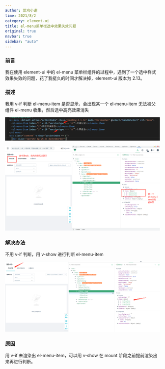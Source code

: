```yaml
---
author: 菜鸡小谢
time: 2021/8/2
category: element-ui
title: el-menu菜单栏选中效果失效问题
original: true
navbar: true
sidebar: "auto"
---
```


### **前言**

我在使用 element-ui 中的 el-menu 菜单栏组件的过程中，遇到了一个选中样式效果失效的问题，花了我挺久的时间才解决掉，element-ui 版本为 2.13。

### **描述**

我用 v-if 判断 el-menu-item 是否显示，会出现某一个 el-menu-item 无法被父组件 el-menu 收集，然后选中高亮效果消失

![image-20210802144732552](../../.vuepress/public/screenshot/image-20210802144732552.png)

![image-20210802145019961](../../.vuepress/public/screenshot/image-20210802145019961.png)

### **解决办法**

不用 v-if 判断，用 v-show 进行判断 el-menu-item

![image-20210802145713453](../../.vuepress/public/screenshot/image-20210802145713453.png)

### **原因**

用 v-if 未渲染出 el-menu-item，可以用 v-show 在 mount 阶段之前提前渲染出来再进行判断。

